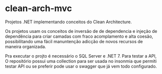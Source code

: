 # clean-arch-mvc
Projetos .NET implementando conceitos do Clean Architecture.

Os projetos usam os conceitos de inversão de de dependencia e injeção de dependência para criar camadas com fraco acomplamento e alta coesão, 
possibilitando uma fácil manuntenção adicção de novos recursos de maneira organizada.

Pra executar o projto é necessário o SQL Server e .NET 7.
Para testar a API, O repositório possui uma collection para ser usada no insonmia que permiti testar API ou se preferir pode usar o swagger que já vem todo configurado.


